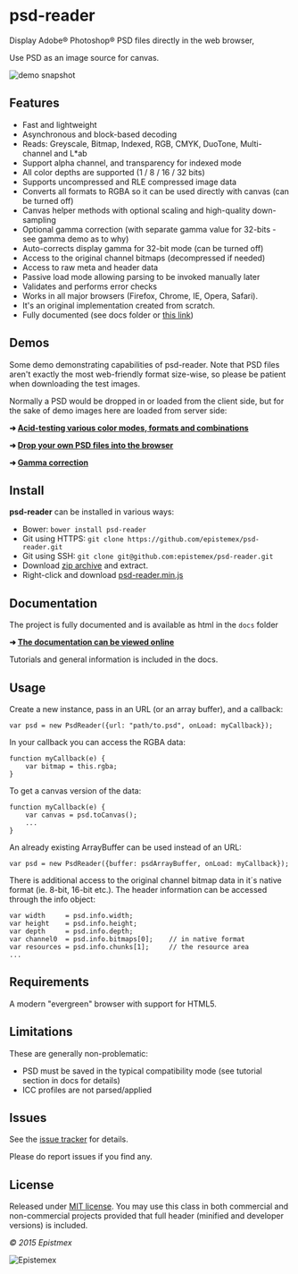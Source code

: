 ﻿psd-reader
==========

Display Adobe&reg; Photoshop&reg; PSD files directly in the web browser,

Use PSD as an image source for canvas.

![demo snapshot](http://i.imgur.com/hEXhlrW.png)


Features
--------

- Fast and lightweight
- Asynchronous and block-based decoding
- Reads: Greyscale, Bitmap, Indexed, RGB, CMYK, DuoTone, Multi-channel and L*ab
- Support alpha channel, and transparency for indexed mode
- All color depths are supported (1 / 8 / 16 / 32 bits)
- Supports uncompressed and RLE compressed image data
- Converts all formats to RGBA so it can be used directly with canvas (can be turned off)
- Canvas helper methods with optional scaling and high-quality down-sampling
- Optional gamma correction (with separate gamma value for 32-bits - see gamma demo as to why)
- Auto-corrects display gamma for 32-bit mode (can be turned off)
- Access to the original channel bitmaps (decompressed if needed)
- Access to raw meta and header data
- Passive load mode allowing parsing to be invoked manually later
- Validates and performs error checks
- Works in all major browsers (Firefox, Chrome, IE, Opera, Safari).
- It's an original implementation created from scratch.
- Fully documented (see docs folder or [this link](https://epistemex.github.io/psd-reader/docs/))


Demos
-----

Some demo demonstrating capabilities of psd-reader. Note that PSD files
aren't exactly the most web-friendly format size-wise, so please be
patient when downloading the test images.

Normally a PSD would be dropped in or loaded from the client side, but
for the sake of demo images here are loaded from server side:

**➜ [Acid-testing various color modes, formats and combinations](https://epistemex.github.io/psd-reader/)**

**➜ [Drop your own PSD files into the browser](https://epistemex.github.io/psd-reader/psddrop.html)**

**➜ [Gamma correction](https://epistemex.github.io/psd-reader/demo_gamma.html)**


Install
-------

**psd-reader** can be installed in various ways:

- Bower: `bower install psd-reader`
- Git using HTTPS: `git clone https://github.com/epistemex/psd-reader.git`
- Git using SSH: `git clone git@github.com:epistemex/psd-reader.git`
- Download [zip archive](https://github.com/epistemex/psd-reader/archive/master.zip) and extract.
- Right-click and download [psd-reader.min.js](https://raw.githubusercontent.com/epistemex/psd-reader/master/psd-reader.min.js)

Documentation
-------------

The project is fully documented and is available as html in the `docs` folder

**➜ [The documentation can be viewed online](https://epistemex.github.io/psd-reader/docs/)**

Tutorials and general information is included in the docs.


Usage
-----

Create a new instance, pass in an URL (or an array buffer), and a callback:

    var psd = new PsdReader({url: "path/to.psd", onLoad: myCallback});

In your callback you can access the RGBA data:

    function myCallback(e) {
        var bitmap = this.rgba;
    }

To get a canvas version of the data:

    function myCallback(e) {
        var canvas = psd.toCanvas();
        ...
    }

An already existing ArrayBuffer can be used instead of an URL:

    var psd = new PsdReader({buffer: psdArrayBuffer, onLoad: myCallback});

There is additional access to the original channel bitmap data in it´s native
format (ie. 8-bit, 16-bit etc.). The header information can be accessed
through the info object:

    var width     = psd.info.width;
    var height    = psd.info.height;
    var depth     = psd.info.depth;
    var channel0  = psd.info.bitmaps[0];	// in native format
    var resources = psd.info.chunks[1];		// the resource area
    ...


Requirements
------------

A modern "evergreen" browser with support for HTML5.


Limitations
-----------

These are generally non-problematic:

- PSD must be saved in the typical compatibility mode (see tutorial section in docs for details)
- ICC profiles are not parsed/applied


Issues
------

See the [issue tracker](https://github.com/epistemex/psd-reader/issues) for details.

Please do report issues if you find any.


License
-------

Released under [MIT license](http://choosealicense.com/licenses/mit/). You may use this class in both commercial and non-commercial projects provided that full header (minified and developer versions) is included.


*&copy; 2015 Epistmex*

![Epistemex](http://i.imgur.com/YxO8CtB.png)
